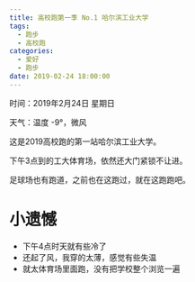 ```yaml
---
title: 高校跑第一季 No.1 哈尔滨工业大学
tags:
  - 跑步
  - 高校跑
categories:
  - 爱好
  - 跑步
date: 2019-02-24 18:00:00
---
```


时间：2019年2月24日 星期日

天气：温度 -9°，微风

这是2019高校跑的第一站哈尔滨工业大学。

下午3点到的工大体育场，依然还大门紧锁不让进。

足球场也有跑道，之前也在这跑过，就在这跑跑吧。


# 小遗憾

- 下午4点时天就有些冷了
- 还起了风，我穿的太薄，感觉有些失温
- 就太体育场里面跑，没有把学校整个浏览一遍

